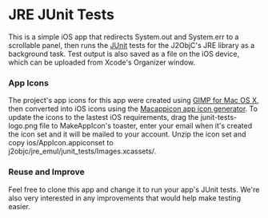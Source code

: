 # JRE JUnit Tests

This is a simple iOS app that redirects System.out and System.err to a
scrollable panel, then runs the [JUnit](http://junit.org) tests for the
J2ObjC's JRE library as a background task. Test output is also saved as
a file on the iOS device, which can be uploaded from Xcode's Organizer
window.

### App Icons ###

The project's app icons for this app were created using
[GIMP for Mac OS X](http://www.gimp.org/downloads/), then converted into iOS
icons using the [Macappicon app icon generator](http://makeappicon.com/). To
update the icons to the lastest iOS requirements, drag the junit-tests-logo.png
file to MakeAppIcon's toaster, enter your email when it's created the icon set
and it will be mailed to your account. Unzip the icon set and copy
ios/AppIcon.appiconset to j2objc/jre_emul/junit_tests/Images.xcassets/.

### Reuse and Improve ###

Feel free to clone this app and change it to run your app's JUnit tests.
We're also very interested in any improvements that would help make testing
easier.
